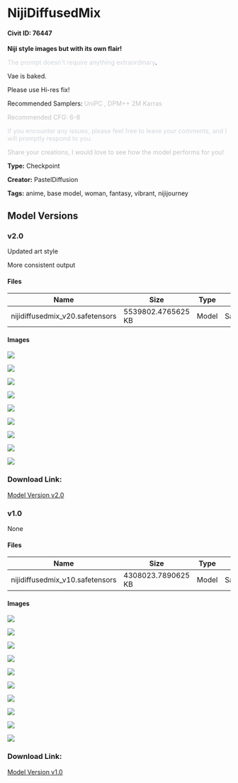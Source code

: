 # NijiDiffusedMix

#### Civit ID: 76447

<p><strong>Niji style images but with its own flair!</strong></p><p><span style="color:rgb(209, 213, 219)">The prompt doesn't require anything extraordinary</span>.</p><p>Vae is baked.</p><p>Please use Hi-res fix!</p><p>Recommended Samplers: <span style="color:rgb(193, 194, 197)">UniPC , DPM++ 2M Karras</span></p><p><span style="color:rgb(193, 194, 197)">Recommended CFG: 6-8</span></p><p></p><p><span style="color:rgb(209, 213, 219)">If you encounter any issues, please feel free to leave your comments, and I will promptly respond to you.</span></p><p></p><p><span style="color:rgb(193, 194, 197)">Share your creations, I would love to see how the model performs for you!</span></p>

**Type:** Checkpoint

**Creator:** PastelDiffusion

**Tags:** anime, base model, woman, fantasy, vibrant, nijijourney

## Model Versions

### v2.0

<p>Updated art style</p><p>More consistent output</p>

#### Files

| Name | Size | Type | Format | Download Url | AutoV1 | AutoV2 | SHA256 | CRC32 | BLAKE3 |
| --- | --- | --- | --- | --- | --- | --- | --- | --- | --- |
| nijidiffusedmix_v20.safetensors | 5539802.4765625 KB | Model | SafeTensor | https://civitai.com/api/download/models/89810 | 342947E4 | BB96E6389F | BB96E6389FBB26DA5A248142FDC8C1ED0DC63363E92BB19994FCB50500240A4D | 2761551B | 4AD7E52BFE120D314F3DF83245B43426D5F075BC5595B707E7CBE1010AAB417B |

#### Images

<p><img src="https://image.civitai.com/xG1nkqKTMzGDvpLrqFT7WA/17896d42-c5ef-48bc-834d-47abbff07573/width=450/1043120.jpeg" /></p>

<p><img src="https://image.civitai.com/xG1nkqKTMzGDvpLrqFT7WA/81955bb7-cf97-4b45-b9e2-8b2df16abb89/width=450/1043045.jpeg" /></p>

<p><img src="https://image.civitai.com/xG1nkqKTMzGDvpLrqFT7WA/a2b96b41-16a1-4ad5-8bc7-788204373819/width=450/1042928.jpeg" /></p>

<p><img src="https://image.civitai.com/xG1nkqKTMzGDvpLrqFT7WA/eb99386e-0f39-45ef-9c65-c3fcab4bc6bf/width=450/1042295.jpeg" /></p>

<p><img src="https://image.civitai.com/xG1nkqKTMzGDvpLrqFT7WA/c2bc6d5f-afe6-41b1-afc8-fa091fe919db/width=450/1043181.jpeg" /></p>

<p><img src="https://image.civitai.com/xG1nkqKTMzGDvpLrqFT7WA/8afbc4b0-d17c-4e2d-a8d9-1c2966d72d81/width=450/1043330.jpeg" /></p>

<p><img src="https://image.civitai.com/xG1nkqKTMzGDvpLrqFT7WA/e4d4dbdc-1432-4631-929e-a0e39388a2e9/width=450/1043421.jpeg" /></p>

<p><img src="https://image.civitai.com/xG1nkqKTMzGDvpLrqFT7WA/6852f126-0ea8-4f1b-b5be-aa13727282a2/width=450/1043219.jpeg" /></p>

<p><img src="https://image.civitai.com/xG1nkqKTMzGDvpLrqFT7WA/015bf8da-123b-413d-bb25-5f6f1a56c400/width=450/1043361.jpeg" /></p>

### Download Link:

[Model Version v2.0](https://civitai.com/api/download/models/89810)

### v1.0

None

#### Files

| Name | Size | Type | Format | Download Url | AutoV1 | AutoV2 | SHA256 | CRC32 | BLAKE3 |
| --- | --- | --- | --- | --- | --- | --- | --- | --- | --- |
| nijidiffusedmix_v10.safetensors | 4308023.7890625 KB | Model | SafeTensor | https://civitai.com/api/download/models/81218 | C2A59C46 | C58DC39166 | C58DC39166888AD01F916B0723549EAA1B27A3A7CE996F3C0F5F0F59A1833B40 | 1EF57865 | A7E1474621983C5A4DDED4A70FF8CED0A087FB1E83876B559B8296636E6BB93E |

#### Images

<p><img src="https://image.civitai.com/xG1nkqKTMzGDvpLrqFT7WA/0396e516-1cf0-4edc-bec3-23fdd12840cf/width=450/913170.jpeg" /></p>

<p><img src="https://image.civitai.com/xG1nkqKTMzGDvpLrqFT7WA/40fe1a0d-044b-4dff-b9d3-f902008d65fd/width=450/913289.jpeg" /></p>

<p><img src="https://image.civitai.com/xG1nkqKTMzGDvpLrqFT7WA/56448634-8da6-4244-9116-c3ad94cf2a13/width=450/913171.jpeg" /></p>

<p><img src="https://image.civitai.com/xG1nkqKTMzGDvpLrqFT7WA/8234c6dd-44ff-41e5-93f3-bc5cb2d3d3d1/width=450/913183.jpeg" /></p>

<p><img src="https://image.civitai.com/xG1nkqKTMzGDvpLrqFT7WA/d01a82c6-b967-4a1d-8059-4b610d6587c1/width=450/913192.jpeg" /></p>

<p><img src="https://image.civitai.com/xG1nkqKTMzGDvpLrqFT7WA/37e95aca-14ef-480f-b946-5eedc9ccf025/width=450/913203.jpeg" /></p>

<p><img src="https://image.civitai.com/xG1nkqKTMzGDvpLrqFT7WA/4bb10a56-60ba-4e31-847c-fcbbdaf54010/width=450/913215.jpeg" /></p>

<p><img src="https://image.civitai.com/xG1nkqKTMzGDvpLrqFT7WA/27802032-db4c-4db0-9797-c969771610ee/width=450/913224.jpeg" /></p>

<p><img src="https://image.civitai.com/xG1nkqKTMzGDvpLrqFT7WA/1ed038ac-657c-4bb8-8621-fdecdb53c58a/width=450/913230.jpeg" /></p>

<p><img src="https://image.civitai.com/xG1nkqKTMzGDvpLrqFT7WA/f85861ed-58b1-4b40-bd79-d8a61308a75c/width=450/913225.jpeg" /></p>

### Download Link:

[Model Version v1.0](https://civitai.com/api/download/models/81218)

